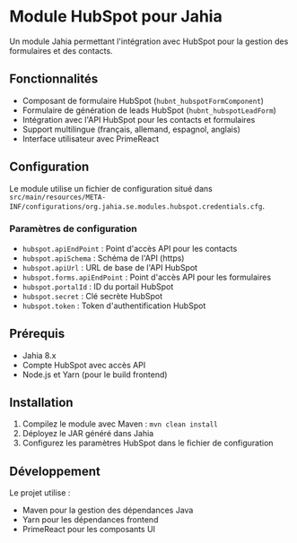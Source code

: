 # Module HubSpot pour Jahia

Un module Jahia permettant l'intégration avec HubSpot pour la gestion des formulaires et des contacts.

## Fonctionnalités

- Composant de formulaire HubSpot (`hubnt_hubspotFormComponent`)
- Formulaire de génération de leads HubSpot (`hubnt_hubspotLeadForm`)
- Intégration avec l'API HubSpot pour les contacts et formulaires
- Support multilingue (français, allemand, espagnol, anglais)
- Interface utilisateur avec PrimeReact

## Configuration

Le module utilise un fichier de configuration situé dans `src/main/resources/META-INF/configurations/org.jahia.se.modules.hubspot.credentials.cfg`.

### Paramètres de configuration

- `hubspot.apiEndPoint` : Point d'accès API pour les contacts
- `hubspot.apiSchema` : Schéma de l'API (https)
- `hubspot.apiUrl` : URL de base de l'API HubSpot
- `hubspot.forms.apiEndPoint` : Point d'accès API pour les formulaires
- `hubspot.portalId` : ID du portail HubSpot
- `hubspot.secret` : Clé secrète HubSpot
- `hubspot.token` : Token d'authentification HubSpot

## Prérequis

- Jahia 8.x
- Compte HubSpot avec accès API
- Node.js et Yarn (pour le build frontend)

## Installation

1. Compilez le module avec Maven : `mvn clean install`
2. Déployez le JAR généré dans Jahia
3. Configurez les paramètres HubSpot dans le fichier de configuration

## Développement

Le projet utilise :
- Maven pour la gestion des dépendances Java
- Yarn pour les dépendances frontend
- PrimeReact pour les composants UI